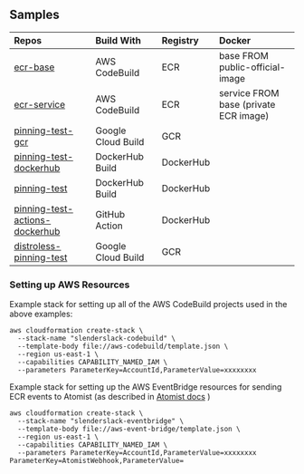 ## Samples

| Repos | Build With | Registry | Docker |
| :---  | :--------- | :------- | :----- |
| [ecr-base](https://github.com/slenderslack/ecr-base) | AWS CodeBuild | ECR | base FROM public-official-image  |
| [ecr-service](https://github.com/slenderslack/ecr-service) | AWS CodeBuild | ECR | service FROM base (private ECR image) |
| [pinning-test-gcr](https://github.com/slenderslack/pinning-test-gcr) | Google Cloud Build | GCR | 
| [pinning-test-dockerhub](https://github.com/slenderslack/pinning-test-dockerhub) | DockerHub Build | DockerHub |
| [pinning-test](https://github.com/slenderslack/pinning-test) | DockerHub Build | DockerHub |
| [pinning-test-actions-dockerhub](https://github.com/slenderslack/pinning-test-actions-dockerhub) | GitHub Action | DockerHub |
| [distroless-pinning-test](https://github.com/slenderslack/distroless-pinning-test) | Google Cloud Build | GCR |

### Setting up AWS Resources

Example stack for setting up all of the AWS CodeBuild projects used in the above examples:

```
aws cloudformation create-stack \
  --stack-name "slenderslack-codebuild" \
  --template-body file://aws-codebuild/template.json \
  --region us-east-1 \
  --capabilities CAPABILITY_NAMED_IAM \
  --parameters ParameterKey=AccountId,ParameterValue=xxxxxxxx
```

Example stack for setting up the AWS EventBridge resources for sending ECR events to Atomist (as described in [Atomist docs]() ) 

```
aws cloudformation create-stack \
  --stack-name "slenderslack-eventbridge" \
  --template-body file://aws-event-bridge/template.json \
  --region us-east-1 \
  --capabilities CAPABILITY_NAMED_IAM \
  --parameters ParameterKey=AccountId,ParameterValue=xxxxxxxx ParameterKey=AtomistWebhook,ParameterValue=
```

[codebuild-with-webhook]: https://thomasstep.com/blog/cloudformation-example-for-codebuild-with-a-webhook
